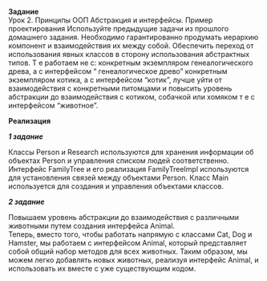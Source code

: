 **Задание**  
Урок 2. Принципы ООП Абстракция и интерфейсы. Пример проектирования
Используйте предыдущие задачи из прошлого домашнего задания. Необходимо гарантированно продумать иерархию компонент и взаимодействия их между собой.
Обеспечить переход от использования явных классов в сторону использования абстрактных типов. Т е работаем не с:
конкретным экземпляром генеалогического древа, а с интерфейсом “ генеалогическое древо”
конкретным экземпляром котика, а с интерфейсом “котик”, лучше уйти от взаимодействия с конкретными питомцами и повысить уровень абстракции до взаимодействия с котиком, собачкой или хомяком т е с интерфейсом “животное”.  

**Реализация**  
  
***1 задание***  
  
Классы Person и Research используются для хранения информации об объектах Person и управления списком людей соответственно. Интерфейс FamilyTree и его реализация FamilyTreeImpl используются для установления связей между объектами Person. Класс Main используется для создания и управления объектами классов.
  
***2 задание***  
  
Повышаем уровень абстракции до взаимодействия с различными животными путем создания интерфейса Animal.  
Теперь, вместо того, чтобы работать напрямую с классами Cat, Dog и Hamster, мы работаем с интерфейсом Animal, который представляет собой общий набор методов для всех животных. Таким образом, мы можем легко добавлять новых животных, реализуя интерфейс Animal, и использовать их вместе с уже существующим кодом.